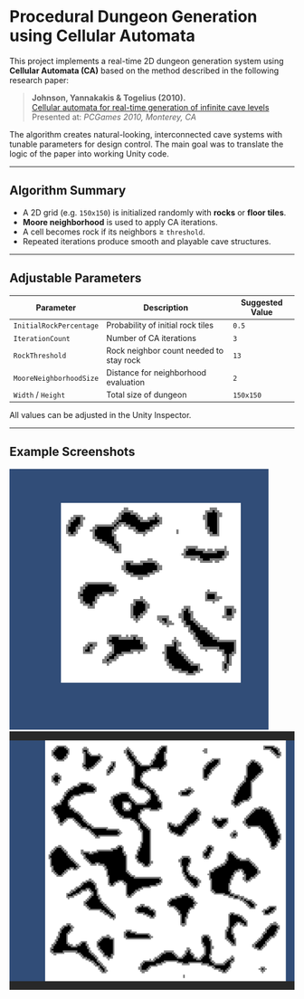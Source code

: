 # Procedural Dungeon Generation using Cellular Automata

This project implements a real-time 2D dungeon generation system using **Cellular Automata (CA)** based on the method described in the following research paper:

> **Johnson, Yannakakis & Togelius (2010).**  
> [Cellular automata for real-time generation of infinite cave levels](https://dl.acm.org/doi/10.1145/1814256.1814266)  
> Presented at: *PCGames 2010, Monterey, CA*

The algorithm creates natural-looking, interconnected cave systems with tunable parameters for design control. The main goal was to translate the logic of the paper into working Unity code.

---

## Algorithm Summary

- A 2D grid (e.g. `150x150`) is initialized randomly with **rocks** or **floor tiles**.
- **Moore neighborhood** is used to apply CA iterations.
- A cell becomes rock if its neighbors ≥ `threshold`.
- Repeated iterations produce smooth and playable cave structures.

---

## Adjustable Parameters

| Parameter              | Description                                    | Suggested Value |
|------------------------|------------------------------------------------|-----------------|
| `InitialRockPercentage` | Probability of initial rock tiles             | `0.5`           |
| `IterationCount`       | Number of CA iterations                        | `3`             |
| `RockThreshold`        | Rock neighbor count needed to stay rock        | `13`            |
| `MooreNeighborhoodSize`| Distance for neighborhood evaluation           | `2`             |
| `Width` / `Height`     | Total size of dungeon                          | `150x150`       |

All values can be adjusted in the Unity Inspector.

---

## Example Screenshots

![Example Dungeon 1](screenshots/dungeon1.png)  
![Example Dungeon 2](screenshots/dungeon2.png)

